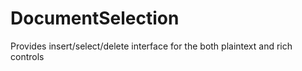 # DocumentSelection
Provides insert/select/delete interface for the both plaintext and rich controls
